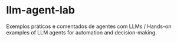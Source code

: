 # llm-agent-lab
Exemplos práticos e comentados de agentes com LLMs / Hands-on examples of LLM agents for automation and decision-making.
